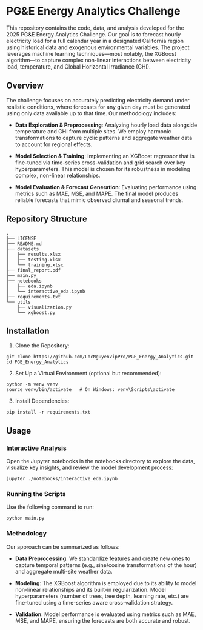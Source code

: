 # PG&E Energy Analytics Challenge
This repository contains the code, data, and analysis developed for the 2025 PG&E Energy Analytics Challenge. Our goal is to forecast hourly electricity load for a full calendar year in a designated California region using historical data and exogenous environmental variables. The project leverages machine learning techniques—most notably, the XGBoost algorithm—to capture complex non-linear interactions between electricity load, temperature, and Global Horizontal Irradiance (GHI).

## Overview
The challenge focuses on accurately predicting electricity demand under realistic conditions, where forecasts for any given day must be generated using only data available up to that time. Our methodology includes:

* **Data Exploration & Preprocessing**:
Analyzing hourly load data alongside temperature and GHI from multiple sites. We employ harmonic transformations to capture cyclic patterns and aggregate weather data to account for regional effects.

* **Model Selection & Training**:
Implementing an XGBoost regressor that is fine-tuned via time-series cross-validation and grid search over key hyperparameters. This model is chosen for its robustness in modeling complex, non-linear relationships.

* **Model Evaluation & Forecast Generation**:
Evaluating performance using metrics such as MAE, MSE, and MAPE. The final model produces reliable forecasts that mimic observed diurnal and seasonal trends.

## Repository Structure

```
.
├── LICENSE
├── README.md
├── datasets
│   ├── results.xlsx
│   ├── testing.xlsx
│   └── training.xlsx
├── final_report.pdf
├── main.py
├── notebooks
│   ├── eda.ipynb
│   └── interactive_eda.ipynb
├── requirements.txt
└── utils
    ├── visualization.py
    └── xgboost.py
```

## Installation
1. Clone the Repository:

```
git clone https://github.com/LocNguyenVipPro/PGE_Energy_Analytics.git
cd PGE_Energy_Analytics
```

2. Set Up a Virtual Environment (optional but recommended):

```
python -m venv venv
source venv/bin/activate   # On Windows: venv\Scripts\activate
```

3. Install Dependencies:

```
pip install -r requirements.txt
```

## Usage
### Interactive Analysis
Open the Jupyter notebooks in the notebooks directory to explore the data, visualize key insights, and review the model development process:

```
jupyter ./notebooks/interactive_eda.ipynb
```

### Running the Scripts
Use the following command to run:

```
python main.py
```

### Methodology
Our approach can be summarized as follows:
* **Data Preprocessing**:
We standardize features and create new ones to capture temporal patterns (e.g., sine/cosine transformations of the hour) and aggregate multi-site weather data.

* **Modeling**:
The XGBoost algorithm is employed due to its ability to model non-linear relationships and its built-in regularization. Model hyperparameters (number of trees, tree depth, learning rate, etc.) are fine-tuned using a time-series aware cross-validation strategy.

* **Validation**:
Model performance is evaluated using metrics such as MAE, MSE, and MAPE, ensuring the forecasts are both accurate and robust.
